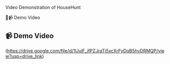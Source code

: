 
Video Demonstration of HouseHunt

🔗📹 Demo Video
 
## 📹 Demo Video

(https://drive.google.com/file/d/1UulF_ifPZJraTi5xcXrFyDqB5hvDRMQP/view?usp=drive_link)

